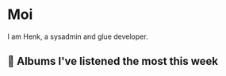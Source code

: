 # Moi

I am Henk, a sysadmin and glue developer.

## 🎵 Albums I've listened the most this week
<!-- lastfm -->


